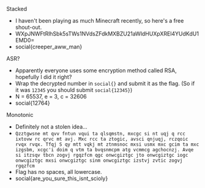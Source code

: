 Stacked
- I haven't been playing as much Minecraft recently, so here's a free shout-out.
- WXpJNWFtRlhSbk5sTWs1NVdsZFdkMXBZU21aWldHUXpXREl4YUdKdU1EMD0=
- social{creeper_aww_man}

ASR?
- Apparently everyone uses some encryption method called RSA, hopefully I did it right?
- Wrap the decrypted number in `social{}` and submit it as the flag. (So if it was `12345` you should submit `social{12345}`)
- N = 65537, e = 3, c = 32606
- social{12764}

Monotonic
- Definitely not a stolen idea...
- ```Qzztgwsne mt qvv fntun vqui ta qlsqmstn, mxcgc si nt uqj q rcc ixtovw rc qrvc mt avj. Mxc rcc ta ztogic, avsci qnjuqj, rczqoic rvqx rvqx. Tfqj S qy mtt vqkj mt ztnmsnoc mxsi usmx mxc gcim ta mxc izgsbm, xcgc'i doim q vtm ta bvqsnmcpm atg vcmmcg agchocnzj. Avqe si itzsqv tbcn zogvj rgqzfcm qgc onwcgiztgc jto onwcgiztgc iogc onwcgiztgc mxsi onwcgiztgc sinm onwcgiztgc izstvj zvtic zogvj rgqzfcm```
- Flag has no spaces, all lowercase.
- social{are_you_sure_this_isnt_scioly}


